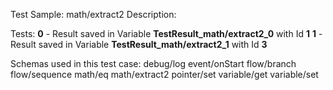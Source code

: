 Test Sample: math/extract2
Description: 

Tests:
	**0** - Result saved in Variable **TestResult_math/extract2_0** with Id **1**
	**1** - Result saved in Variable **TestResult_math/extract2_1** with Id **3**

Schemas used in this test case:
	debug/log
	event/onStart
	flow/branch
	flow/sequence
	math/eq
	math/extract2
	pointer/set
	variable/get
	variable/set
